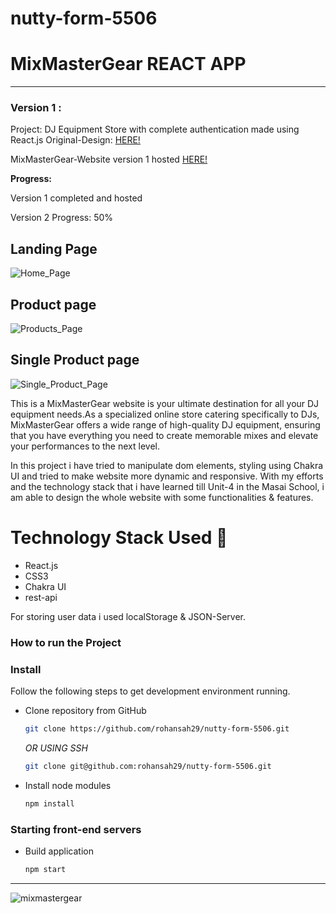 # nutty-form-5506

# MixMasterGear REACT APP

-----
### Version 1 : 
Project: DJ Equipment Store with complete authentication made using React.js
Original-Design: [HERE!](https://www.behance.net/gallery/160598903/E-Commerce-DJ-Equipment-Store?tracking_source=search_projects%7Cecommerce)

MixMasterGear-Website version 1 hosted [HERE!](https://mixmastergear.netlify.app/)

**Progress:**

Version 1 completed and hosted

Version 2 Progress: 50%


## Landing Page
![Home_Page](https://github.com/rohansah29/nutty-form-5506/assets/119648587/6bf613a4-29cb-415c-9e4e-729db0665917)
## Product page
![Products_Page](https://github.com/rohansah29/nutty-form-5506/assets/119648587/541d56c3-b66f-4102-bf55-ed17adb14c46)
## Single Product page
![Single_Product_Page](https://github.com/rohansah29/nutty-form-5506/assets/119648587/c7926226-b153-4be4-87e4-d41f7c8a668d)

This is a MixMasterGear website is your ultimate destination for all your DJ equipment needs.As a specialized online store catering specifically to DJs, MixMasterGear offers a wide range of high-quality DJ equipment, ensuring that you have everything you need to create memorable mixes and elevate your performances to the next level.

In this project i have tried to manipulate dom elements, styling using Chakra UI and tried to make website more dynamic and responsive. With my efforts and the technology stack that i have learned till Unit-4 in the Masai School, i am able to design the whole website with some functionalities & features.


# Technology Stack Used 🌟
* React.js
* CSS3
* Chakra UI
* rest-api

For storing user data i used localStorage & JSON-Server.

### How to run the Project
### Install

Follow the following steps to get development environment running.

* Clone repository from GitHub

  ```bash
  git clone https://github.com/rohansah29/nutty-form-5506.git
  ```

   _OR USING SSH_

  ```bash
  git clone git@github.com:rohansah29/nutty-form-5506.git
  ```

* Install node modules

   ```bash
   npm install
   ```


### Starting front-end servers

* Build application

  ```bash
  npm start
  ```
---

![mixmastergear](https://github.com/rohansah29/nutty-form-5506/assets/119648587/57a9ca1d-9598-4979-91fd-78a3dec7f01f)

